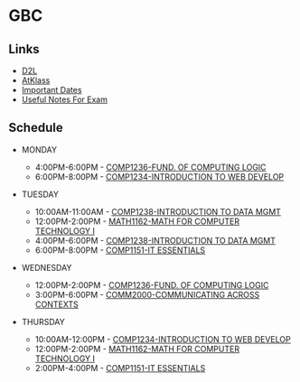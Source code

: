 # GBC

## Links

- [D2L](https://learn.georgebrown.ca)
- [AtKlass](https://app.atklass.com)
- [Important Dates](https://www.georgebrown.ca/current-students/important-dates?term=27246&category=131)
- [Useful Notes For Exam](comp1238.md)

## Schedule 

* MONDAY
  - 4:00PM-6:00PM - [COMP1236-FUND. OF COMPUTING LOGIC](https://learn.georgebrown.ca/d2l/home/337951)
  - 6:00PM-8:00PM - [COMP1234-INTRODUCTION TO WEB DEVELOP](https://learn.georgebrown.ca/d2l/home/342901)

* TUESDAY
  - 10:00AM-11:00AM - [COMP1238-INTRODUCTION TO DATA MGMT](https://learn.georgebrown.ca/d2l/home/334969)
  - 12:00PM-2:00PM - [MATH1162-MATH FOR COMPUTER TECHNOLOGY I](https://learn.georgebrown.ca/d2l/home/319795)
  - 4:00PM-6:00PM - [COMP1238-INTRODUCTION TO DATA MGMT](https://learn.georgebrown.ca/d2l/home/334969)
  - 6:00PM-8:00PM - [COMP1151-IT ESSENTIALS](https://learn.georgebrown.ca/d2l/home/335101)
 
* WEDNESDAY
  - 12:00PM-2:00PM - [COMP1236-FUND. OF COMPUTING LOGIC](https://learn.georgebrown.ca/d2l/home/337951)
  - 3:00PM-6:00PM - [COMM2000-COMMUNICATING ACROSS CONTEXTS](https://learn.georgebrown.ca/d2l/home/325217)

* THURSDAY
  - 10:00AM-12:00PM - [COMP1234-INTRODUCTION TO WEB DEVELOP](https://learn.georgebrown.ca/d2l/home/342901)
  - 12:00PM-2:00PM - [MATH1162-MATH FOR COMPUTER TECHNOLOGY I](https://learn.georgebrown.ca/d2l/home/319795)
  - 2:00PM-4:00PM - [COMP1151-IT ESSENTIALS](https://learn.georgebrown.ca/d2l/home/335101)
